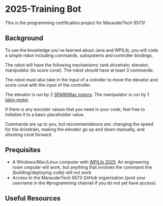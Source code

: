 # 2025-Training Bot 
This is the programming certification project for MarauderTech 9573!
## Background
To use the knowledge you've learned about Java and WPILib, you will code a simple robot including commands, subsystems and controller bindings. 

The robot will have the following mechanisms: tank drivetrain, elevator, manipulator (to score coral). The robot should have at least 3 commands. 

The robot must also take in the input of a cotroller to move the elevator and score coral with the input of the controller. 

The elevator is run by 2 [SPARKMax motors](https://docs.revrobotics.com/revlib/spark/max-vs-flex). The manipulator is run by 1 [talon motor](https://api.ctr-electronics.com/phoenix6/release/java/com/ctre/phoenix6/hardware/TalonFX.html). 

If there is any encoder values that you need in your code, feel free to initialize it to a basic placeholder value. 

Commands are up to you, but recommendations are: changing the speed for the drivetrain, making the elevator go up and down manually, and shooting coral forward.
## Prequisites
* A Windows/Mac/Linux computer with [WPILib 2025](https://frcdocs.wpi.edu/en/latest/docs/zero-to-robot/step-2/wpilib-setup.html). An engineering room cmputer will work, but anything that involves the command line (building/deploying code) will not work 
* Access to the MarauderTech 9573 GitHub organization (post your username in the #programming channel if you do not yet have access) 
## Useful Resources

